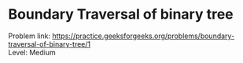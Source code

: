 # Boundary Traversal of binary tree
Problem link: https://practice.geeksforgeeks.org/problems/boundary-traversal-of-binary-tree/1 <br>
Level: Medium